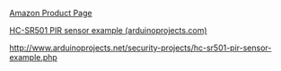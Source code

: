 [Amazon Product Page](https://smile.amazon.com/gp/product/B00FDPO9B8/ref=oh_aui_detailpage_o01_s00?ie=UTF8&psc=1#Ask)

[HC-SR501 PIR sensor example (arduinoprojects.com)](http://www.arduinoprojects.net/security-projects/hc-sr501-pir-sensor-example.php)



http://www.arduinoprojects.net/security-projects/hc-sr501-pir-sensor-example.php
